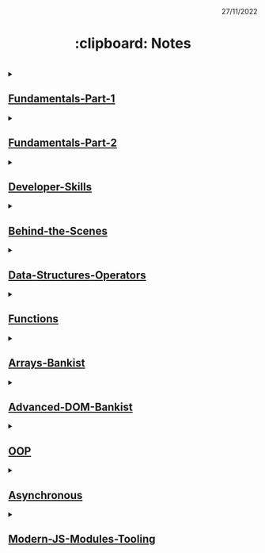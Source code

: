 <p align="right">27/11/2022</p>

<h1 align="center"> :clipboard: Notes </h1>

</br>

<details><summary>

## [Fundamentals-Part-1](https://github.com/wahyukmr/Complete-JavaScript-Material/blob/master/01-Fundamentals-Part-1/script.js)
</summary>

  ### ~ Type conversion and coercion :
  - Coercion or type coercion is the conversion of values ​​from different data types and determines which one has a higher position to be executed first.
</details>

<details> <summary>

## [Fundamentals-Part-2](https://github.com/wahyukmr/Complete-JavaScript-Material/blob/master/02-Fundamentals-Part-2/script.js)
</summary>
  
  ### ~ Activating Strict Mode :
  - always use ***'use strict'*** to help debug code
  
  ### ~ Reviewing Functions :
  - the same two parameters in different functions, have nothing to do with each other
  - ***Expression*** is code that produces a value or is a value
  - ***Statement*** is an action / action taken
  
  ### ~ Primitive data types :
    1. Number
    2. String
    3. Boolean
    4. Undefined
    5. Null
    6. Symbol
    7. BigInt
  
  ### ~ Object data types :
    1. Object literal
    2. Arrays
    3. Function
    4. Many more...
</details>

<details> <summary>

## [Developer-Skills](https://github.com/wahyukmr/Complete-JavaScript-Material/blob/master/03-Developer-Skills/script.js)
</summary>

  ### ~ 4 Step to solve any problem :
   1. Make sure you 100% understand the problem. **"Ask the right questions"** to get a clear picture of the problem
   2. **"Divide and conquer"**: Break a big problem into smaller sub-problems
   3. Don't be afraid to do **"research"** on each problem
      - Google, stackoverflow, MDN web docs,...
   4. For bigger problems, **"write pseudo-code"** before writing the actual code
  
  ### ~ The Debugging Process :
  - **Identify** (Aware that there is a bug)
    - :point_right: During development
    - :point_right: Testing software
    - :point_right: User reports during production
    - :point_right: Context: browsers, user, etc
  
  - **Find** (Isolating where exactly the bug is happening in code)
    - :point_right: Developer console (simple code)
    - :point_right: Debugger (complex code)
  
  - **Fix** (Correct the bug)
    - :point_right: Change wrong solution with correct solution
  
  - **Prevent** (Preventing it from happening again)
    - :point_right: Searching for the same bug in similar code
    - :point_right: Writing tests using testing software
</details>

<details> <summary>

## [Behind-the-Scenes](https://github.com/wahyukmr/Complete-JavaScript-Material/blob/master/08-Behind-the-Scenes/script.js)
</summary>
  
  ### ~ Scope in JavaScript :
  - Scope Concepts
    - scoping asks the question "where do variable live?" or "where can we access a certain variable, and where not?".
    - There are 3 type Scope in JavaScript: Global Scope, Function Scope(local Scope), and Block Scope.
    - Only let and const variable are block scope.
    - in JavaScript, we have lexical scoping, so the rules of where we can access variables are based on exactly where in the code functions and code blocks are written.
  - Scope Chain
    - Every Scope always has access to all the variables from all its outer scope. This is the **scope chain!**
    - When a variable is not in the current Scope, The engine looks up in the scope chain until it finds the variable it's looking for. This is called **variable lookup**.
    - The Scope chain is a one-way street: a Scope will never, ever have access to the variables of  an inner Scope.
    - The Scope chain in a certain Scope is equal to adding together all the variable environment of the all parent Scopes.
    - The Scope chain has nothing to do with the order in which functions were called. it does not affect the scope chain at all!
  - The 3 Types of scope
    1. Global Scope
        - 👉 Outside of any function or block
        - 👉 Variable declared in global scope are accessible **everywhere**
    2. Function Scope
        - 👉 The scope of the **function**
        - 👉 Variable are accessible only **inside function, NOT** outside
        - 👉 Also called local scope
    3. Block Scope (ES6)
        - 👉 The scope of the **if block, for loop block, etc**
  
  ### ~ Hoisting and TDZ in Practice :
  - The conclusions in this material are
    - Don't use "var" to declare variables
    - Use "const" at part of the time declaring variables
    - Always declare variables above the Scope
    - Always declare the function first before it is used
  
  ### ~ The "this" Keyword in Practice :
  - use of the "this" keyword in calling functions
    - Method 👉 "this" = Object that is calling the method
    - Simple Function call 👉 "this" = undefined (if using strict mode)
    - Arrow Function 👉 "this" = using the this keyword from the parent scope
    - Event Listener 👉 "this" = DOM Element that the handler is attached to
  
  ### ~ Regular Functions vs. Arrow Functions :
  - The conclusions in this material are
    - Don't use Arrow function in object method
    - The use of this keyword depends on the object that calls it
    - When it has a function inside a method, best solution is use Arrow function
    - Keyword arguments are no longer important in javascsript because there are more modern ways to it
  
  ### ~ Primitives Types vs. Objects (reference types) :
  - The conclusions in this material are
    - in primitives declare the const variable cannot be changed in value, but does not apply to object (reference types)
    - Type Data Primitive: String, Number, Boolean, Null, bigint, simbool, undefined
    - Type Data Object: Object Literal, Arrays, Functions, many more...
    - in primitive = fetch last change
    - in object(reference types) = every time you make changes to the copy, the original object changes too
</details>

<details> <summary>

## [Data-Structures-Operators](https://github.com/wahyukmr/Complete-JavaScript-Material/blob/master/09-Data-Structures-Operators/script.js)
</summary>

   ### ~ Data Structure Overview :
  - Array or Set = simple list of values and have only values without any description
  - Object or Map = if necessary key and value pairs. So with keys, we have a way of describing or describing values
  - The use of Array Object is also common in JavaScript
  
  ### ~ Arrays Vs Sets :
  - Array
    - Use when you need an ordered list of values (might contain duplicates)
    - Use it when you need to manipulate data
  - Set
    - Use it when you need to work with unique values
    - Use when high performance is really important
    - Use to remove duplicates from arrays
  
  ### ~ Objects Vs Maps :
  - Object
    - More “traditional” to store keys/values
    - Easier to write and access values whit the dot operator( . ) and bracket( [] )
    - Keys are just type strings
    - Many developers are familiar with Object
    - Use when you need to include functions (method)
    - Use when working with JSON
    - Objects are still being used all the time
  - Map
    - Better performance
    - Keys can have any data type
    - Easy to iterate
    - Easy to calculate length/size data
    - Use when you simply need to map key to values
    - Use when you need keys that are not strings
    - Map is an important data structure for now
  
  ### ~ Destructuring Arrays :
  - destructuring is an ESX feature for disassembling array or object values into separate variables. In other words destructuring is breaking down complex data structures into small data structures such as variables.
  - In arrays, we use distructuring to retrieve elements from the array and store them on a variable
  
  ### ~ Destructuring objects :
  - In the unimportant order object, just call the name of the property to be retrieved
  
  ### ~ Spread Operators ( ... ) :
  - Spread operator = unpacking arrays into individual elements
  - The use of the spread operator is to create a new array or pass some value into a function
  - Spread operators are similar to Destructuring, as they help output elements on arrays
  - The big difference is that the spread operator takes the entire element on the array and does't create a new variable
  - That way we can only use it in the place where it should write values separated by commas
  - Two important cases of using spread operators are Copy array and combine with two or more arrays
  - Spread operators work on all iterable data types (can be changed)
  
  ### ~ Rest Pattern and Parameters :
  - Rest Pattern = collect some elements (the rest of the elements) and condense them into an array
  - Rest Pattern is the opposite of spread operator
  - Operator spread used when writing values and separated by commas
  - While Rest Pattern used when writing variable names and separated by commas
  
  ### ~ Short Circuiting ( && and || ) :
  - We can use the OR operator to specify a default value
  - We can use the AND operator to execute the code in the second operand if the first operand is true
  - Short Circuiting in OR ( || ) = returns the first truth value, or only the last value if everything is false (doesn't have to be a BOOLEAN)
  - Short Circuiting in OR ( || ) are opposite to Short Circuiting in AND ( && )
  - Short Circuiting in AND ( && ) = returns the first false value, or the last value if everything is true (doesn't have to be a BOOLEAN)
  - Don't use short circuiting to replace if statements, because it will make the code difficult to read
  
  ### ~ The Nullish Coalescing Operator ( ?? ) :
  - It works similarly to the OR operator, and will fix errors there
  - It works to Nullish: Null and Undefined (***Not For:*** 0 or "")
  
  ### ~ Logical Assignment Operators :
  - The principle of its work is the same as that of the OR, AND, NULLISH operators. but with this it is simpler
  - operator OR for give a default value
  - operator NULLISH for used if there is a value Null or Undefined
  - operator AND we can use it if we want to change an existing value
  
  ### ~ Looping Arrays: The for-of Loop
  - Use a for-of loop when dealing with data iterables( arrays, strings, maps, sets )
  - Use a for-in loop when dealing with data Objects
  - With the for-of loop we can still use the continue and break keywords

  ### ~ Optional Chaining ( ?. ) :
  - Optional Chaining = check if the value exists or not, otherwise, it will return Undefined
  - If you want to use variable names as property names, you need to use brackets []
  - Use Nullish ( ?? ) to create default values ​​and handle values ​​0 or undefined
  
  ### ~ Working with String :
  - Remember that strings cannot be changed (primitive), when using the string method it becomes a string object, after it is finished returning the string back
  - All methods will return a new string
</details>

<details> <summary>

## [Functions](https://github.com/wahyukmr/Complete-JavaScript-Material/blob/master/10-Functions/script.js)
</summary>
  
  ### How Passing Argument Works: Value Vs Reference :
  - pass on a primitive type to a function is tantamount to copying its value (can't change the original value)
  - If it is an object, it will copy the object. and if you make changes to the copy it will also happen to the original
  - Do not interact with different functions with the same object
  
  ### Functions Accepting Callback Functions :
  - Callbacks are very often used in javascript
  - The advantage:
    - it makes it easy to break the code into reusable and interconnected part
    - creating abstractions, that is hides the details of some code implementation
  
  ### Functions Returning Functions :
  - It's function is useful in some situations. Especially if you use a very important programming paradigm, namely functional programming
  
  ### The Bind method :
  - Just like the call method, Bind also to set this keyword manually to call any function
  - The difference is that Bind does not call the function directly, but returns a new function to which this keyword is bound
  - bind method is very useful when using event listener
  
  ### Immediately Invoked Function Expressions (IIFE) :
  - A function that can only be used once 
  - IIFE can be used when you want to create a private function (limiting functions and variables to global)
  - As a result, functions and variables declared in IIFE cannot be accessed globally
  - So the use of IIFE can be a problem solver if there is the same variable name or function name
  
  ### Closures :
  - Closures only happen automatically in certain situations, we just need to recognize those situations
  - Simply Closure is a function inside a function
  - In essence, A inner function that has access rights to the scope in the function it belongs to(parent function)
  - Can access global scope
</details>

<details> <summary>

## [Arrays-Bankist](https://github.com/wahyukmr/Complete-JavaScript-Material/blob/master/11-Arrays-Bankist/script.js)
</summary>
  
  ### Looping Arrays: forEach
  - The forEach method is looping over the array and in each iteration it will execute a callback function
  - When to use for of loop and when to use forEach:
    - when you want to use the Continue and Break statements then use the for of loop
    - other than that it depends on personal preference
  
  ### Data Transformation: Map
  - map: to iterate over an array( similar to forEach ) returns a new array containing the results of applying an operation on all original array element
  - difference between the map method and forEach:
    - forEach if you want to change the value of the data itself, for example entering data into the database
    - map to make changes in the form of an array
  
  ### Data Transformation: Filter
  - filter: returns a new array containing the array elements that passed a specified test condition or filtering elements in the original array that meet certain conditions(use callback function)
  
  ### Data Transformation: Reduce
  - Reduce = Summarizing all the elements in an array into one single value
  - Sintak reduce:
  
        // arrow function
        reduce((nilaiSebelumnya, nilaiSaatIni, indexSaatIni, array) => { ... }, nilaiAwal)

        // callback function
        reduce(callbackFn, nilaiAwal)   
  - Should always return accumulator to do the next iteration
  
  ### The Magic of Chaining Methods :
  - don't use the Chaining method for apps at scale
  - don't use methods that change the original array( such as splice method )
  - for small-scale applications, the above rules can be used
  
  ### The Find Method :
  - The Find Method: retrieves a single array element based on a condition
  - usually the purpose of the find method is to find exactly one element, therefore create a condition where only one element can satisfy that condition
  - the find method is similar to the filter method, the difference is:
    - filter returns all elements that match the condition, while the find method returns only the first
    - most importantly, the filter returns a new array while the find method returns the element itself and is not an array
  
  ### Method some and avery :
  - Method Some = Similar to the include method, the difference is that some methods can perform a condition to test whether at least one element of the array passed when tested with a callback function it will return true.
  - This method not change the original array
  - every method: similar to Some Method, the difference is that this method will return true if the condition for all array elements is true
  
  ### Method flat and flatMap :
  - method flat: flattens nested array elements to have the appropriate depth to the specified
  - method flatMap: combine Map method and Flat method into one part
  - method flapMap can only enter one depth
  
  ### Sorting arrays :
  - Method sort: sort arrays in alphabetical order or from A-Z
  - it can be interpreted that the Sort method does sorting by string
  - This method will change the original array
  
  ### More Ways of Creating And Filling Arrays :
  - The fill method specifed element in an array with a value
    - The method overwrites the origina array
    - Syntax:
  
          array.fill(value, start, end)
</details>

<details> <summary>

## [Advanced-DOM-Bankist](https://github.com/wahyukmr/Complete-JavaScript-Material/blob/master/13-Advanced-DOM-Bankist/script.js)
</summary>

  ### Event Propagation: Bubbling and Cupturing :
  - Bubbling phase the event goes up from the inside(target) to the top through the parent like a bubble in water
  - Cupturing phase the event goes down to the element(target)
  - Cupturing is rarely used, if you want to use it, set the third parameter in the event listener to true
  - Target is the place where the event came from
  - currentTarget is the element to which the event handler is attached
  - cuurrentTarget is exactly the same as "this" in the event handler
  
  ### DOM Traversing :
  - DOM Traversing means we can select elements based on other elements
  - The closest() method searches up the DOM tree for elements which matches a specified CSS selector
 
</details>

<details> <summary>

## [OOP](https://github.com/wahyukmr/Complete-JavaScript-Material/blob/master/14-OOP/script.js)
</summary>
  
  ### TECHNIQUE USING PROTOTYPE INHERITANCE: Constructor functions :
  - in OOP we will create a "class" as a template, so we can create as many objects as possible with the same characters(properties and methods)
  - to make the "class" can use the function (old way). This function is called the constructor function
  - the difference between a regular function and a constructor function is that when calling a constructor function it starts with the "new" operator
  - what happens when calling a function with a "new" operator:
    - new empety object {} is created
    - then the function is called the keyword "this" = refers to the new object
    - the new object linked to the prototype property of the constructor function(in this case Person.prototype) through .__proto__
    - function constructor automatically return the new object
  - arrow function is not work in the constructor function 
  - Writing constructor functions always starts with a capital letter, same like array and Map
  - can't create method inside constructor function, to deal with this problem we can use prototype and prototype inheritance
  
  ### Prototype :
  - any function is also an object
  - every object in javascript automatically has a property called prototype. And that includes the constructor function
  - Every object created by a particular constructor function, will get access to all the mothods and properties defined in the  prototype.constructor property.
  - Prototype inheritence/delegation = if the property or method cannot be found in a particular object, javascript will look at its prototype
  
  ### TECHNIQUE USING PROTOTYPE INHERITANCE: Es6 Classes :
  - classes in javascript do the same thing as constructor functions, but use a nicer and more modern syntax. So still implementing prototype inheritance behind the scenes, but with a syntax that makes sense to people coming from other programming languages
  - add constructor methods (Just like the constructor function, we can pass arguments to the properties we want to use and have on the object)
  - when creating a new instance, the constructor will be called and will return a new object and store it in the specified variable.
  - All methods in the class will be on the prototype object, not on the object itself( same like prototype inheritance)
  - vital Records:
    - class cannot be used before it is declared
    - classes are first-class citizens, which means we can pass it into a function and return it from the function
    - classes are executed in strict mode
    - can leave constructor function and switch to classeshod inside constructor function, to deal with this problem we can use prototype and prototype inheritance
    
  ### Static Methods :
  - Static Methods is method that can be used without having to declare a class (meaning without using a variable first)
  - methods that can be accessed directly from the class without creating an object first
  
  ### TECHNIQUE USING PROTOTYPE INHERITANCE: Object.create :
  - Object.ceate is the least used way of implementing prototype inheritance
  - in Object.create, there is still prototype inheritance but no prototype property involved and also no constructor function and new operator
  - we can set prototype to any object
  - this object will be the prototype of all objects
  - in this case we manually set prototype from object steven to object PersonProto
  
  ### fake encapsulation using just convention :
  - Encapsulation is keeping some properties and methods private inside the class so that they cannot be accessed from outside the class. then the method or other property will be exposed as a public interface (API)
  
  ### encapsulation: Private class fields and methods :
  - We can think of a field as a property that will exist in all instances that we make through class. so Public Field = Public instance
  - public field/ public instance will be present in all instances created through the class, so not in prototype. Because, all methods in the class will always be added to the prototype
  - private field make the property inaccessible from the outside
  - private method hiding implementation details from outside
  - private methods are not fully supported by browsers, therefore we still use the underscore convention
  
  ### ES6 Classes Summary :
  - Student = Child Class
  - extends = inheritance between classes, automatically sets prototype
  - Person = parent class
  - public field = similar to property, available on created object
  - private field = not accessible outside of class. very suitable for implementing data privacy and encapsulation
  - static public field = field or property available only on class. like static method using static keyword to make any field static too
  - Constructor Methods = called by new operator every time we want to create a new instance/object of class. Mandatory in regular class, might be omitted in a child class
  - super = call to parent class(necessary with extends). required every time you want to write a child class, when using the extend keyword. Needs to happen before accessing this
  - instance property = available on created object. The difference between this field and the public field is that the instance property sets data based on the input of the constructor, usually this property is more personalized and unique to each object, whereas the public property is usually something that is common to all objects.
  - private methods = might not yet work in your browser. "fake" alternative: _ instead of #
  - getter methods = so that we can get the value of an object just by writing a property instead of writing a method
  - setter methods = use _ to set a property with same name as method, and also add getter
  - static methods = available only on class. Can not access instance properties nor methods, only static ones
  - some important things about class:
    - Classes just "syntactic sugar" over constructor functions
    - Classes are not hoisted
    - Classes are first-class citizens
    - Class body is always executed in strict mode

</details>

<details> <summary>

## [Asynchronous](https://github.com/wahyukmr/Complete-JavaScript-Material/blob/master/15-Asynchronous/script.js)
</summary>
  
  ### old version of ajax calling with XML Http Request function :
  - Step by step call ajax with XML Http Request function (old way)
    - Step 1: call new XMLHttpRequest and store its value into variable
    - step 2: enter the request type and prepare the URL which will be used to make the Ajax call
    - step 3: send request to URL
    
  ### callback Hell (create an Ajax call sequence) :
  - Callback Hell is when we have lots of calls to execute asynchronous tasks sequentially, this happens in all asyncronous tasks handled with callbacks and not just calls
  - problems with callback hell will make our code messy, difficult to understand, difficult to maintain and give rise to a lot of bugs
  - to solve this problem use Promises
  
  ### Promises and Fetch API :
  - Fetch API = call modern version of ajax
  - Recap:
    - Fetch function return the promises
    - and then handle those Promises using the then method
    - to read from the response, it is necessary to call the JSON method on the response object
    - The JSON method will return Promises, because in the form of Promises it needs to be called again using the then method
    
  ### Event loops in practice :
  - Code that is outside of any callback, will be executed first (test start and test end)
  - Promise and setTimeout will finish together
</details>

<details> <summary>

## [Modern-JS-Modules-Tooling](https://github.com/wahyukmr/Complete-JavaScript-Material/blob/master/16-Modern-JS-Modules-Tooling/script.js)
</summary>
  
  ### Introduction to NPM :
  - how to manage dependencies in a better and more modern way "with NPM"
  - when starting with NPM , it must first initialize it with "npm init"
  - after that, will generate a JSON file which is basically what will store the entire project configuration
  - if we want to move our project to someone else's computer or share it with other developers or even check it to version control like git, we must not include the module_node folder, it must be deleted first before sharing it with others. If we want to use it again on our computer, just type npm i
  
  ### Bundling with Parcel and NPM Script :
  - Install Parcel = npx i parcel --save-dev
  - Parcel is just a build tool which is also in NPM
  - So because Parcel is just a tool, it will be stored in the devDependency which is like a tool we need to build applications, but it's not a dependency included in the code
  - In order to be able to use parcel in the console like "live-server", we can have two options (using NPX or NPM script)
  - Using NPX = npx parcel berkas_html (write on the command line)
  - Using NPM script = in the script object add a property with the name start(optional) and the value is parcel_html file in the package.json file, to call it go to command line then write npm run start

  - besides being able to be used like a "live-server", parcel is also used to combine several modules together (bundling)
  - to combine modules go to package.json file then in script object add property with the name build(optional) and value is parcel build index.html, to call it go to command line then write npm run build
  - then parcel will create a "dist" folder containing the bundling results, and this folder will be sent for production
  
  ### Configuring Babel and Polyfilling :
  - configuring Babel for a super modern code transpiler reverts back to ES5 code
  - in parcel automatically uses babel to modify the code to make our code support old browsers
  - for features like Promises, all array methods, and async functions we can polyfill them, by installing packages  "core-js" and "regenerator-runtime"
</details>
